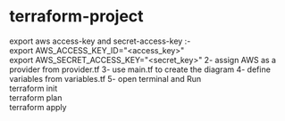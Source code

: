 # terraform-project
 export aws access-key and secret-access-key :- \
   export AWS_ACCESS_KEY_ID="<access_key>" \
   export AWS_SECRET_ACCESS_KEY="<secret_key>" 
2- assign AWS as a provider from provider.tf
3- use main.tf to create the diagram 
4- define variables from variables.tf 
5- open terminal and Run  
    terraform init \
    terraform plan \
    terraform apply 
    
